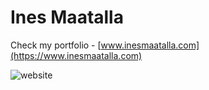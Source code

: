 # Ines Maatalla 

Check my portfolio - [www.inesmaatalla.com](https://www.inesmaatalla.com)

![website](https://github.com/InesMaatalla/ines-maatalla-portfolio/blob/master/src/images/website.png)
